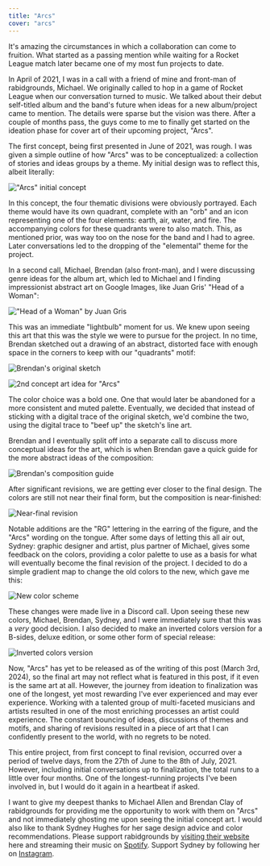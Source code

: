 ```yaml
---
title: "Arcs"
cover: "arcs"
---
```

It's amazing the circumstances in which a collaboration can come to fruition. What started as a passing mention while waiting for a Rocket League match later became one of my most fun projects to date.

In April of 2021, I was in a call with a friend of mine and front-man of rabidgrounds, Michael. We originally called to hop in a game of Rocket League when our conversation turned to music. We talked about their debut self-titled album and the band's future when ideas for a new album/project came to mention. The details were sparse but the vision was there. After a couple of months pass, the guys come to me to finally get started on the ideation phase for cover art of their upcoming project, "Arcs".

The first concept, being first presented in June of 2021, was rough. I was given a simple outline of how "Arcs" was to be conceptualized: a collection of stories and ideas groups by a theme. My initial design was to reflect this, albeit literally:

!["Arcs" initial concept](https://media.discordapp.net/attachments/858738377288974356/858738496549814333/unknown.png?ex=66004e0c&is=65edd90c&hm=78c8718b5fe934e30a46b865aa7df4938d9072258e014206625806e162b96907&=&format=webp&width=800&height=800)

In this concept, the four thematic divisions were obviously portrayed. Each theme would have its own quadrant, complete with an "orb" and an icon representing one of the four elements: earth, air, water, and fire. The accompanying colors for these quadrants were to also match. This, as mentioned prior, was way too on the nose for the band and I had to agree. Later conversations led to the dropping of the "elemental" theme for the project.

In a second call, Michael, Brendan (also front-man), and I were discussing genre ideas for the album art, which led to Michael and I finding impressionist abstract art on Google Images, like Juan Gris' "Head of a Woman":

!["Head of a Woman" by Juan Gris](https://media.discordapp.net/attachments/858738377288974356/858774378895638528/0.png?ex=66006f77&is=65edfa77&hm=b733419a147f6fa0c4b2d087c2e3b33d3469c8d748b27c09a4b141356c6cf0a7&=&format=webp&width=800&height=800)

This was an immediate "lightbulb" moment for us. We knew upon seeing this art that this was the style we were to pursue for the project. In no time, Brendan sketched out a drawing of an abstract, distorted face with enough space in the corners to keep with our "quadrants" motif:

![Brendan's original sketch](https://media.discordapp.net/attachments/853448176719757342/859208709174591498/20210628190437_001.jpg?ex=65f8c977&is=65e65477&hm=db1f4badf12aea6342538c1fe4180fb1d8ba5659fd8846774aeaf5ff7b6b6c21&=&format=webp&width=487&height=634)

![2nd concept art idea for "Arcs"](https://media.discordapp.net/attachments/858738377288974356/859100930187722762/cubist_no_fx.jpg?ex=65f86517&is=65e5f017&hm=36ad7ae09381480845185271da56d8aefcbdbff0e7ef4a834fbc02c5e46e19b2&=&format=webp&width=800&height=800)

The color choice was a bold one. One that would later be abandoned for a more consistent and muted palette. Eventually, we decided that instead of sticking with a digital trace of the original sketch, we'd combine the two, using the digital trace to "beef up" the sketch's line art.

Brendan and I eventually split off into a separate call to discuss more conceptual ideas for the art, which is when Brendan gave a quick guide for the more abstract ideas of the composition:

![Brendan's composition guide](https://media.discordapp.net/attachments/853448176719757342/858951667324420176/4-ARCS-album-art---compostion-labels.jpg?ex=65f7da14&is=65e56514&hm=262924831eac1b24912e60e7d9ef8740b1ef4d8cb16dcd5f5483eb834c282444&=&format=webp&width=487&height=634)

After significant revisions, we are getting ever closer to the final design. The colors are still not near their final form, but the composition is near-finished:

![Near-final revision](https://media.discordapp.net/attachments/853448176719757342/859217288754102312/unknown.png?ex=65f8d175&is=65e65c75&hm=6d7b2ec7f81216311209f5b559382ec499fe7a3043a1304ad4f23642da984563&=&format=webp&quality=lossless&width=630&height=634)

Notable additions are the "RG" lettering in the earring of the figure, and the "Arcs" wording on the tongue. After some days of letting this all air out, Sydney: graphic designer and artist, plus partner of Michael, gives some feedback on the colors, providing a color palette to use as a basis for what will eventually become the final revision of the project. I decided to do a simple gradient map to change the old colors to the new, which gave me this:

![New color scheme](https://media.discordapp.net/attachments/858738377288974356/862874328970166322/unknown.png?ex=65fce4d7&is=65ea6fd7&hm=5c8a925e77f2473a3f09c25fcfacea7f4fd15d3f8835818b481e454f96253ebb&=&format=webp&quality=lossless&width=631&height=634)

These changes were made live in a Discord call. Upon seeing these new colors, Michael, Brendan, Sydney, and I were immediately sure that this was a *very* good decision. I also decided to make an inverted colors version for a B-sides, deluxe edition, or some other form of special release:

![Inverted colors version](https://media.discordapp.net/attachments/858738377288974356/862874900837433354/unknown.png?ex=65fce55f&is=65ea705f&hm=058abf58805fba4d09501ff34948ec2449d385a1870a602b63e0d691ebde337c&=&format=webp&quality=lossless&width=632&height=634)

Now, "Arcs" has yet to be released as of the writing of this post (March 3rd, 2024), so the final art may not reflect what is featured in this post, if it even is the same art at all. However, the journey from ideation to finalization was one of the longest, yet most rewarding I've ever experienced and may ever experience. Working with a talented group of multi-faceted musicians and artists resulted in one of the most enriching processes an artist could experience. The constant bouncing of ideas, discussions of themes and motifs, and sharing of revisions resulted in a piece of art that I can confidently present to the world, with no regrets to be noted.

This entire project, from first concept to final revision, occurred over a period of twelve days, from the 27th of June to the 8th of July, 2021. However, including initial conversations up to finalization, the total runs to a little over four months. One of the longest-running projects I've been involved in, but I would do it again in a heartbeat if asked.

I want to give my deepest thanks to Michael Allen and Brendan Clay of rabidgrounds for providing me the opportunity to work with them on "Arcs" and not immediately ghosting me upon seeing the initial concept art. I would also like to thank Sydney Hughes for her sage design advice and color recommendations. Please support rabidgrounds by [visiting their website](https://rabidgrounds.com) here and streaming their music on [Spotify](https://open.spotify.com/artist/0Z12GlnnwImEgXoTggXVqu). Support Sydney by following her on [Instagram](https://www.instagram.com/s.hughesart/).
